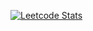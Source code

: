 [![Leetcode Stats](https://leetcard.jacoblin.cool/SteveHongDev?ext=activity)](https://leetcode.com/SteveHongDev)

